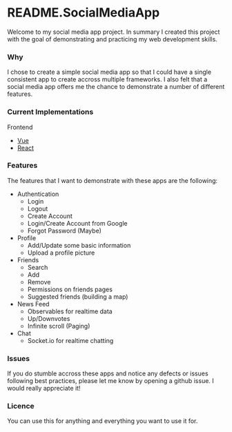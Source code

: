 # README.SocialMediaApp

Welcome to my social media app project. In summary I created this project with the goal of demonstrating and practicing my web development skills. 

### Why

I chose to create a simple social media app so that I could have a single consistent app to create accross multiple frameworks. I also felt that a social media app offers me the chance to demonstrate a number of different features.

### Current Implementations

Frontend
* [Vue](https://github.com/twaite/vuejs.SocialMediaApp)
* [React](https://github.com/twaite/reactjs.SocialMediaApp)

### Features

The features that I want to demonstrate with these apps are the following:

* Authentication
    * Login
    * Logout
    * Create Account
    * Login/Create Account from Google
    * Forgot Password (Maybe)
* Profile
    * Add/Update some basic information
    * Upload a profile picture
* Friends
    * Search
    * Add
    * Remove
    * Permissions on friends pages
    * Suggested friends (building a map)
* News Feed
    * Observables for realtime data
    * Up/Downvotes
    * Infinite scroll (Paging)
* Chat
    * Socket.io for realtime chatting
    
### Issues
    
If you do stumble accross these apps and notice any defects or issues following best practices, please let me know by opening a github issue. I would really appreciate it!
    
### Licence

You can use this for anything and everything you want to use it for.
